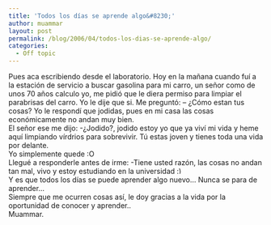 ```yaml
---
title: 'Todos los días se aprende algo&#8230;'
author: muammar
layout: post
permalink: /blog/2006/04/todos-los-dias-se-aprende-algo/
categories:
  - Off topic
---
```

Pues aca escribiendo desde el laboratorio. Hoy en la mañana cuando fuí a la estación de servicio a buscar gasolina para mi carro, un señor como de unos 70 años calculo yo, me pidió que le diera permiso para limpiar el parabrisas del carro. Yo le dije que si. Me preguntó: &#8211; ¿Cómo estan tus cosas? Yo le respondí que jodidas, pues en mi casa las cosas económicamente no andan muy bien.  
El señor ese me dijo: -¿Jodido?, jodido estoy yo que ya viví mi vida y heme aquí limpiando vírdrios para sobrevivir. Tú estas joven y tienes toda una vida por delante.  
Yo simplemente quede :O  
Llegué a responderle antes de irme: -Tiene usted razón, las cosas no andan tan mal, vivo y estoy estudiando en la universidad <img src="http://muammar.me/blog/wp-includes/images/smilies/simple-smile.png" alt=":)" class="wp-smiley" style="height: 1em; max-height: 1em;" />  
Y es que todos los días se puede aprender algo nuevo&#8230; Nunca se para de aprender&#8230;  
Siempre que me ocurren cosas así, le doy gracias a la vida por la oportunidad de conocer y aprender..  
Muammar.